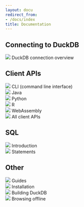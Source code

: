 ```yaml
---
layout: docu
redirect_from:
- /docs/index
title: Documentation
---
```


## Connecting to DuckDB

<div class="box-link-wrapper">
    <div class="box-link half-width">
        <a href="{% link docs/stable/connect/overview.md %}"></a>
        <span class="symbol"><img src="{% link images/icons/link.svg %}"></span>
        <span>DuckDB connection overview</span>
        <span class="chevron"></span>
    </div>
</div>

## Client APIs

<div class="box-link-wrapper">
    <div class="box-link half-width">
        <a href="{% link docs/stable/clients/cli/overview.md %}"></a>
        <span class="symbol"><img src="{% link images/icons/cli.svg %}"></span>
        <span>CLI (command line interface)</span>
        <span class="chevron"></span>
    </div>
    <div class="box-link half-width">
        <a href="{% link docs/stable/clients/java.md %}"></a>
        <span class="symbol"><img src="{% link images/icons/java.svg %}"></span>
        <span>Java</span>
        <span class="chevron"></span>
    </div>
    <div class="box-link half-width">
        <a href="{% link docs/stable/clients/python/overview.md %}"></a>
        <span class="symbol"><img src="{% link images/icons/python.svg %}"></span>
        <span>Python</span>
        <span class="chevron"></span>
    </div>
    <div class="box-link half-width">
        <a href="{% link docs/stable/clients/r.md %}"></a>
        <span class="symbol"><img src="{% link images/icons/r.svg %}"></span>
        <span>R</span>
        <span class="chevron"></span>
    </div>
    <div class="box-link half-width">
        <a href="{% link docs/stable/clients/wasm/overview.md %}"></a>
        <span class="symbol"><img src="{% link images/icons/webassembly.svg %}"></span>
        <span>WebAssembly</span>
        <span class="chevron"></span>
    </div>
    <div class="box-link half-width">
        <a href="{% link docs/stable/clients/overview.md %}"></a>
        <span class="symbol"><img src="{% link images/icons/doc.svg %}"></span>
        <span>All client APIs</span>
        <span class="chevron"></span>
    </div>
</div>

## SQL

<div class="box-link-wrapper">
    <div class="box-link half-width">
        <a href="{% link docs/stable/sql/introduction.md %}"></a>
        <span class="symbol"><img src="{% link images/icons/doc.svg %}"></span>
        <span>Introduction</span>
        <span class="chevron"></span>
    </div>
    <div class="box-link half-width">
        <a href="{% link docs/stable/sql/statements/overview.md %}"></a>
        <span class="symbol"><img src="{% link images/icons/attention.svg %}"></span>
        <span>Statements</span>
        <span class="chevron"></span>
    </div>
</div>

## Other

<div class="box-link-wrapper">
    <div class="box-link half-width">
        <a href="{% link docs/stable/guides/overview.md %}"></a>
        <span class="symbol"><img src="{% link images/icons/folder.svg %}"></span>
        <span>Guides</span>
        <span class="chevron"></span>
    </div>
    <div class="box-link half-width">
        <a href="{% link docs/installation/index.html %}"></a>
        <span class="symbol"><img src="{% link images/icons/database.svg %}"></span>
        <span>Installation</span>
        <span class="chevron"></span>
    </div>
    <div class="box-link half-width">
        <a href="{% link docs/stable/dev/building/overview.md %}"></a>
        <span class="symbol"><img src="{% link images/icons/wrench.svg %}"></span>
        <span>Building DuckDB</span>
        <span class="chevron"></span>
    </div>
    <div class="box-link half-width">
        <a href="{% link docs/stable/guides/offline-copy.md %}"></a>
        <span class="symbol"><img src="{% link images/icons/doc.svg %}"></span>
        <span>Browsing offline</span>
        <span class="chevron"></span>
    </div>
</div>